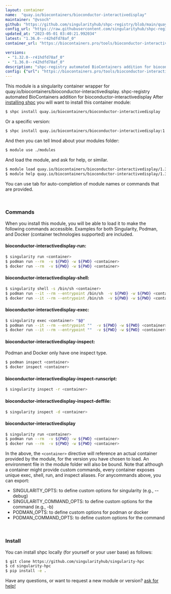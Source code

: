 ```yaml
---
layout: container
name:  "quay.io/biocontainers/bioconductor-interactivedisplay"
maintainer: "@vsoch"
github: "https://github.com/singularityhub/shpc-registry/blob/main/quay.io/biocontainers/bioconductor-interactivedisplay/container.yaml"
config_url: "https://raw.githubusercontent.com/singularityhub/shpc-registry/main/quay.io/biocontainers/bioconductor-interactivedisplay/container.yaml"
updated_at: "2023-05-01 03:40:21.992034"
latest: "1.36.0--r42hdfd78af_0"
container_url: "https://biocontainers.pro/tools/bioconductor-interactivedisplay"

versions:
 - "1.32.0--r41hdfd78af_0"
 - "1.36.0--r42hdfd78af_0"
description: "shpc-registry automated BioContainers addition for bioconductor-interactivedisplay"
config: {"url": "https://biocontainers.pro/tools/bioconductor-interactivedisplay", "maintainer": "@vsoch", "description": "shpc-registry automated BioContainers addition for bioconductor-interactivedisplay", "latest": {"1.36.0--r42hdfd78af_0": "sha256:c1546887dc14f4bd3b82a45b54b08263b7e577fa06c321744de350cf39404a08"}, "tags": {"1.32.0--r41hdfd78af_0": "sha256:82bee5aa6dcbda8c4c8766e49141cb83e1e61b6f6a99156eb854a73709699b5c", "1.36.0--r42hdfd78af_0": "sha256:c1546887dc14f4bd3b82a45b54b08263b7e577fa06c321744de350cf39404a08"}, "docker": "quay.io/biocontainers/bioconductor-interactivedisplay"}
---
```


This module is a singularity container wrapper for quay.io/biocontainers/bioconductor-interactivedisplay.
shpc-registry automated BioContainers addition for bioconductor-interactivedisplay
After [installing shpc](#install) you will want to install this container module:


```bash
$ shpc install quay.io/biocontainers/bioconductor-interactivedisplay
```

Or a specific version:

```bash
$ shpc install quay.io/biocontainers/bioconductor-interactivedisplay:1.36.0--r42hdfd78af_0
```

And then you can tell lmod about your modules folder:

```bash
$ module use ./modules
```

And load the module, and ask for help, or similar.

```bash
$ module load quay.io/biocontainers/bioconductor-interactivedisplay/1.36.0--r42hdfd78af_0
$ module help quay.io/biocontainers/bioconductor-interactivedisplay/1.36.0--r42hdfd78af_0
```

You can use tab for auto-completion of module names or commands that are provided.

<br>

### Commands

When you install this module, you will be able to load it to make the following commands accessible.
Examples for both Singularity, Podman, and Docker (container technologies supported) are included.

#### bioconductor-interactivedisplay-run:

```bash
$ singularity run <container>
$ podman run --rm  -v ${PWD} -w ${PWD} <container>
$ docker run --rm  -v ${PWD} -w ${PWD} <container>
```

#### bioconductor-interactivedisplay-shell:

```bash
$ singularity shell -s /bin/sh <container>
$ podman run --it --rm --entrypoint /bin/sh  -v ${PWD} -w ${PWD} <container>
$ docker run --it --rm --entrypoint /bin/sh  -v ${PWD} -w ${PWD} <container>
```

#### bioconductor-interactivedisplay-exec:

```bash
$ singularity exec <container> "$@"
$ podman run --it --rm --entrypoint ""  -v ${PWD} -w ${PWD} <container> "$@"
$ docker run --it --rm --entrypoint ""  -v ${PWD} -w ${PWD} <container> "$@"
```

#### bioconductor-interactivedisplay-inspect:

Podman and Docker only have one inspect type.

```bash
$ podman inspect <container>
$ docker inspect <container>
```

#### bioconductor-interactivedisplay-inspect-runscript:

```bash
$ singularity inspect -r <container>
```

#### bioconductor-interactivedisplay-inspect-deffile:

```bash
$ singularity inspect -d <container>
```



#### bioconductor-interactivedisplay

```bash
$ singularity run <container>
$ podman run --rm  -v ${PWD} -w ${PWD} <container>
$ docker run --rm  -v ${PWD} -w ${PWD} <container>
```


In the above, the `<container>` directive will reference an actual container provided
by the module, for the version you have chosen to load. An environment file in the
module folder will also be bound. Note that although a container
might provide custom commands, every container exposes unique exec, shell, run, and
inspect aliases. For anycommands above, you can export:

 - SINGULARITY_OPTS: to define custom options for singularity (e.g., --debug)
 - SINGULARITY_COMMAND_OPTS: to define custom options for the command (e.g., -b)
 - PODMAN_OPTS: to define custom options for podman or docker
 - PODMAN_COMMAND_OPTS: to define custom options for the command

<br>

### Install

You can install shpc locally (for yourself or your user base) as follows:

```bash
$ git clone https://github.com/singularityhub/singularity-hpc
$ cd singularity-hpc
$ pip install -e .
```

Have any questions, or want to request a new module or version? [ask for help!](https://github.com/singularityhub/singularity-hpc/issues)